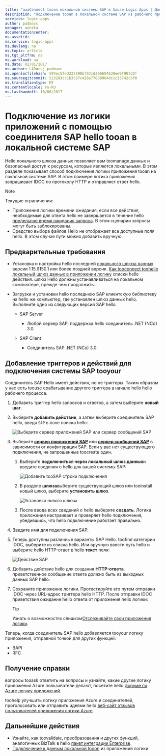 ```yaml
---
title: "aaaConnect tooan локальной системы SAP в Azure Logic Apps | Документы Microsoft"
description: "Подключение tooan в локальной системе SAP из рабочего процесса логику приложения через hello локального шлюза данных"
services: logic-apps
author: padmavc
manager: anneta
documentationcenter: 
ms.assetid: 
ms.service: logic-apps
ms.devlang: na
ms.topic: article
ms.tgt_pltfrm: na
ms.workload: na
ms.date: 02/01/2017
ms.author: LADocs; padmavc
ms.openlocfilehash: 594ec5fed337398bf931d396684630ee9f907d2f
ms.sourcegitcommit: 523283cc1b3c37c428e77850964dc1c33742c5f0
ms.translationtype: MT
ms.contentlocale: ru-RU
ms.lasthandoff: 10/06/2017
---
```

# <a name="connect-tooan-on-premises-sap-system-from-logic-apps-with-hello-sap-connector"></a>Подключение из логики приложений с помощью соединителя SAP hello tooan в локальной системе SAP 

Hello локального шлюза данных позволяет вам toomanage данных и безопасный доступ к ресурсам, которые являются локальными. В этом разделе показывает способ подключения логики приложения tooan на локальной системе SAP. В этом примере логика приложения запрашивает IDOC по протоколу HTTP и отправляет ответ hello.    

> [!NOTE]
> Текущие ограничения: 
> - Приложения логики времени ожидания, если все действия, необходимые для ответа hello не завершается в течение hello [предельное время ожидания запроса](./logic-apps-limits-and-config.md). В этом сценарии запросы могут быть заблокированы. 
> - Средство выбора файлов Hello не отображает все доступные поля hello. В этом случае пути можно добавить вручную.

## <a name="prerequisites"></a>Предварительные требования

- Установка и настройка hello последней [локального шлюза данных](https://www.microsoft.com/download/details.aspx?id=53127) версии 1.15.6150.1 или более поздней версии. [Как tooconnect toohello локальный шлюз данных в приложении логику](http://aka.ms/logicapps-gateway) списки hello действия. шлюз Hello должны устанавливаться на локальном компьютере, прежде чем продолжить.

- Загрузки и установки hello последнюю SAP клиентскую библиотеку на hello же компьютер, где установлен шлюз данных hello. Выполните одно из следующих версий SAP hello. 
    - SAP Server
        - Любой сервер SAP, поддержка hello соединитель .NET (NCo) 3.0
 
    - SAP Client
        - Соединитель SAP .NET (NCo) 3.0

## <a name="add-triggers-and-actions-for-connecting-tooyour-sap-system"></a>Добавление триггеров и действий для подключения системы SAP tooyour

Соединитель SAP Hello имеет действия, но не триггеры. Таким образом у нас есть toouse срабатывание другого триггера в начале hello hello рабочего процесса. 

1. Добавить триггер hello запросов и ответов, а затем выберите **новый шаг**.

2. Выберите **добавить действие**, а затем выберите соединитель SAP hello, введя `SAP` в поле поиска hello:    

     ![Выберите сервер приложений SAP или сервер сообщений SAP](media/logic-apps-using-sap-connector/sap-action.png)

3. Выберите [**сервер приложений SAP**](https://wiki.scn.sap.com/wiki/display/ABAP/ABAP+Application+Server) или [**сервер сообщений SAP**](http://help.sap.com/saphelp_nw70/helpdata/en/40/c235c15ab7468bb31599cc759179ef/frameset.htm) в зависимости от конфигурации SAP. Если у вас нет существующего подключения, не запрошенные toocreate один.

   1. Выберите **подключиться через локальный шлюз данных**и введите сведения о hello для вашей системы SAP:   

       ![Добавить tooSAP строки подключения](media/logic-apps-using-sap-connector/picture2.png)  

   2. В разделе **шлюза**выберите существующий шлюз или tooinstall новый шлюз, выберите **установить шлюз**.

        ![Установка нового шлюза](media/logic-apps-using-sap-connector/install-gateway.png)
  
   3. После ввода всех сведений о hello выберите **создать**. 
   Логика приложения настраивает и проверяет hello подключения, убедившись, что hello подключение работает правильно.

4. Введите имя для подключения SAP.

5. Теперь доступны различные варианты SAP Hello. toofind категории IDOC, выберите из списка hello. Или вручную ввести путь hello и выберите hello HTTP-ответ в hello **текст** поля:

     ![Действие SAP](media/logic-apps-using-sap-connector/picture3.png)

6. Добавить действие hello для создания **HTTP-ответа**. приветственное сообщение ответа должно быть из выходных данных SAP hello.

7. Сохраните приложение логики. Протестируйте его путем отправки IDOC через URL-адрес триггера hello HTTP. После отправки IDOC приветствия ожидание hello ответа от приложения hello логики:   

     > [!TIP]
     > Узнать о возможностях слишком[Отслеживайте свои приложения логики](../logic-apps/logic-apps-monitor-your-logic-apps.md).

Теперь, когда соединитель SAP hello добавляется tooyour логику приложения, отправной точкой для других функций:

- BAPI
- RFC

## <a name="get-help"></a>Получение справки

вопросы tooask ответить на вопросы и узнайте, какие другие логику приложения Azure пользователи делают, посетите hello [форуме по Azure логику приложений](https://social.msdn.microsoft.com/Forums/en-US/home?forum=azurelogicapps).

toohelp улучшить логику приложения Azure и соединителей, проголосовать или отправить идеями hello [веб-сайт отзывов пользователей приложения логики Azure](http://aka.ms/logicapps-wish).

## <a name="next-steps"></a>Дальнейшие действия

- Узнайте, как toovalidate, преобразования и других функций, аналогичных BizTalk в hello [пакет интеграции Enterprise](../logic-apps/logic-apps-enterprise-integration-overview.md). 
- [Подключение к данным локальной tooon](../logic-apps/logic-apps-gateway-connection.md) из приложений логики
